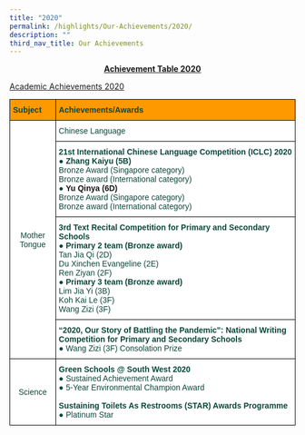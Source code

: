 ```yaml
---
title: "2020"
permalink: /highlights/Our-Achievements/2020/
description: ""
third_nav_title: Our Achievements
---
```

<center><strong><u>Achievement Table 2020</u></strong></center>

<u>Academic Achievements 2020</u>

<style type="text/css">
.tg  {border-collapse:collapse;border-spacing:0;margin:0px auto;}
.tg td{border-color:black;border-style:solid;border-width:1px;font-family:Arial, sans-serif;font-size:14px;
  overflow:hidden;padding:10px 5px;word-break:normal;}
.tg th{border-color:black;border-style:solid;border-width:1px;font-family:Arial, sans-serif;font-size:14px;
  font-weight:normal;overflow:hidden;padding:10px 5px;word-break:normal;}
.tg .tg-yhj3{background-color:#FFF;color:#0C463A;text-align:center;vertical-align:middle}
.tg .tg-d0zb{background-color:#F90;color:#0C463A;font-weight:bold;text-align:left;vertical-align:middle}
.tg .tg-k9zj{background-color:#FFF;color:#0C463A;text-align:left;vertical-align:middle}
</style>
<table class="tg">
<tbody>
  <tr>
    <td class="tg-d0zb">Subject</td>
    <td class="tg-d0zb">Achievements/Awards</td>
  </tr>
  <tr>
    <td class="tg-yhj3" rowspan="4">Mother Tongue</td>
    <td class="tg-k9zj">Chinese Language</td>
  </tr>
  <tr>
    <td class="tg-k9zj"><strong>21st International Chinese Language Competition (ICLC) 2020</strong><br>●     <strong>Zhang Kaiyu (5B)</strong>                               <br>    Bronze Award (Singapore category)   <br>    Bronze award (International category)<br>●     <span style="color:#141414"><strong>Yu Qinya (6D)</strong></span>                                    <br>    Bronze Award (Singapore category)   <br>    Bronze award (International category)</td>
  </tr>
  <tr>
    <td class="tg-k9zj"><strong>3rd Text Recital Competition for Primary and Secondary Schools</strong><br>●     <strong>Primary 2 team (Bronze award)</strong><br>          Tan Jia Qi  (2D)     <br>          Du Xinchen Evangeline (2E)<br>          Ren Ziyan (2F)<br>●     <strong>Primary 3 team (Bronze award)</strong><br>           Lim Jia Yi (3B)<br>           Koh Kai Le (3F)<br>           Wang Zizi (3F)</td>
  </tr>
  <tr>
    <td class="tg-k9zj"><strong>“2020, Our Story of Battling the Pandemic”: National Writing Competition for Primary and Secondary Schools</strong><br>●     Wang Zizi (3F)  Consolation Prize</td>
  </tr>
  <tr>
    <td class="tg-yhj3">Science  </td>
		<td class="tg-k9zj"><strong>Green Schools @ South West 2020</strong><br>●     Sustained Achievement Award<br>●     5-Year Environmental Champion Award<br><br><strong>Sustaining Toilets As Restrooms (STAR) Awards Programme</strong><br>●     Platinum Star</td>
  </tr>
</tbody>
</table>